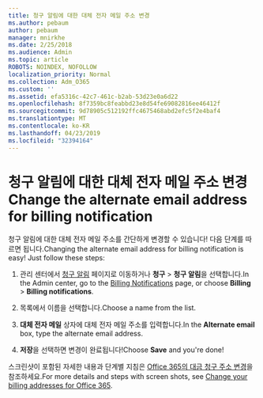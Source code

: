 ```yaml
---
title: 청구 알림에 대한 대체 전자 메일 주소 변경
ms.author: pebaum
author: pebaum
manager: mnirkhe
ms.date: 2/25/2018
ms.audience: Admin
ms.topic: article
ROBOTS: NOINDEX, NOFOLLOW
localization_priority: Normal
ms.collection: Adm_O365
ms.custom: ''
ms.assetid: efa5316c-42c7-461c-b2ab-53d23e0a6d22
ms.openlocfilehash: 8f7359bc8feabbd23e8d54fe69082816ee46412f
ms.sourcegitcommit: 9d78905c512192ffc4675468abd2efc5f2e4baf4
ms.translationtype: MT
ms.contentlocale: ko-KR
ms.lasthandoff: 04/23/2019
ms.locfileid: "32394164"
---
```

# <a name="change-the-alternate-email-address-for-billing-notification"></a><span data-ttu-id="bae22-102">청구 알림에 대한 대체 전자 메일 주소 변경</span><span class="sxs-lookup"><span data-stu-id="bae22-102">Change the alternate email address for billing notification</span></span>

<span data-ttu-id="bae22-p101">청구 알림에 대한 대체 전자 메일 주소를 간단하게 변경할 수 있습니다! 다음 단계를 따르면 됩니다.</span><span class="sxs-lookup"><span data-stu-id="bae22-p101">Changing the alternate email address for billing notification is easy! Just follow these steps:</span></span>
  
1. <span data-ttu-id="bae22-105">관리 센터에서 [청구 알림](https://go.microsoft.com/fwlink/p/?linkid=853212) 페이지로 이동하거나 **청구** \> **청구 알림**을 선택합니다.</span><span class="sxs-lookup"><span data-stu-id="bae22-105">In the Admin center, go to the [Billing Notifications](https://go.microsoft.com/fwlink/p/?linkid=853212) page, or choose **Billing** \> **Billing notifications**.</span></span>
    
2. <span data-ttu-id="bae22-106">목록에서 이름을 선택합니다.</span><span class="sxs-lookup"><span data-stu-id="bae22-106">Choose a name from the list.</span></span>
    
3. <span data-ttu-id="bae22-107">**대체 전자 메일** 상자에 대체 전자 메일 주소를 입력합니다.</span><span class="sxs-lookup"><span data-stu-id="bae22-107">In the **Alternate email** box, type the alternate email address.</span></span> 
    
4. <span data-ttu-id="bae22-108">**저장**을 선택하면 변경이 완료됩니다!</span><span class="sxs-lookup"><span data-stu-id="bae22-108">Choose **Save** and you're done!</span></span> 
    
<span data-ttu-id="bae22-109">스크린샷이 포함된 자세한 내용과 단계별 지침은 [Office 365의 대금 청구 주소 변경](https://support.office.com/article/Change-your-billing-addresses-for-Office-365-for-business-a25c10d6-c1e9-4299-9185-25178df9eba6)을 참조하세요.</span><span class="sxs-lookup"><span data-stu-id="bae22-109">For more details and steps with screen shots, see [Change your billing addresses for Office 365](https://support.office.com/article/Change-your-billing-addresses-for-Office-365-for-business-a25c10d6-c1e9-4299-9185-25178df9eba6).</span></span>
  

